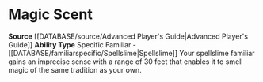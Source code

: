 ﻿---
ability_type: Specific Familiar - Spellslime
id: '22'
name: Magic Scent
rarity: Common
source: '[[DATABASE/source/Advanced Player''s Guide|Advanced Player''s Guide]]'
type: Familiar Ability

---
# Magic Scent

**Source** [[DATABASE/source/Advanced Player's Guide|Advanced Player's Guide]] 
**Ability Type** Specific Familiar - [[DATABASE/familiarspecific/Spellslime|Spellslime]]
Your spellslime familiar gains an imprecise sense with a range of 30 feet that enables it to smell magic of the same tradition as your own.
